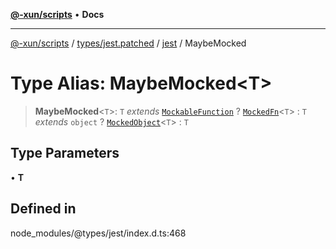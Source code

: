 [**@-xun/scripts**](../../../../../README.md) • **Docs**

***

[@-xun/scripts](../../../../../README.md) / [types/jest.patched](../../../README.md) / [jest](../README.md) / MaybeMocked

# Type Alias: MaybeMocked\<T\>

> **MaybeMocked**\<`T`\>: `T` *extends* [`MockableFunction`](MockableFunction.md) ? [`MockedFn`](MockedFn.md)\<`T`\> : `T` *extends* `object` ? [`MockedObject`](MockedObject.md)\<`T`\> : `T`

## Type Parameters

• **T**

## Defined in

node\_modules/@types/jest/index.d.ts:468
